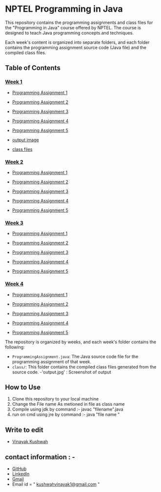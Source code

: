 # NPTEL Programming in Java

This repository contains the programming assignments and class files for the "Programming in Java" course offered by NPTEL.
The course is designed to teach Java programming concepts and techniques.

Each week's content is organized into separate folders, and each folder contains the programming assignment source code (Java file) and the 
compiled class files.

## Table of Contents

### [Week 1](/week_1)

- [Programming Assignment 1](https://github.com/vinayakkushwah01/NPTEL_Programming_in_Java/week_1/ProgrammingAssignment1.java)  

- [Programming Assignment 2](https://github.com/vinayakkushwah01/NPTEL_Programming_in_Java/week_1/ProgrammingAssignment2.java)

- [Programming Assignment 3](https://github.com/vinayakkushwah01/NPTEL_Programming_in_Java/week_1/ProgrammingAssignment1.java)

- [Programming Assignment 4](https://github.com/vinayakkushwah01/NPTEL_Programming_in_Java/week_1/ProgrammingAssignment4.java)

- [Programming Assignment 5](https://github.com/vinayakkushwah01/NPTEL_Programming_in_Java/week_1/ProgrammingAssignment5.java)

- [output image ](https://github.com/vinayakkushwah01/NPTEL_Programming_in_Java/week_1/outputFile.png)

- [class files ](https://github.com/vinayakkushwah01/NPTEL_Programming_in_Java/tree/main/week_1/class%20files)

       
### [Week 2](/week_2)

- [Programming Assignment 1](https://github.com/vinayakkushwah01/NPTEL_Programming_in_Java/blob/main/week_2/ProgrammingAssignment1.java) 

- [Programming Assignment 2](https://github.com/vinayakkushwah01/NPTEL_Programming_in_Java/blob/main/week_2/ProgrammingAssignment2.java)

- [Programming Assignment 3](https://github.com/vinayakkushwah01/NPTEL_Programming_in_Java/blob/main/week_2/ProgrammingAssignment3.java)

- [Programming Assignment 4](https://github.com/vinayakkushwah01/NPTEL_Programming_in_Java/blob/main/week_2/ProgrammingAssignment4.java)

- [Programming Assignment 5](https://github.com/vinayakkushwah01/NPTEL_Programming_in_Java/blob/main/week_2/ProgrammingAssignment5.java)


### [Week 3](/week_3)

- [Programming Assignment 1](https://github.com/vinayakkushwah01/NPTEL_Programming_in_Java/blob/main/week_3/ProgrammingAssignment1.java) 

- [Programming Assignment 2](https://github.com/vinayakkushwah01/NPTEL_Programming_in_Java/blob/main/week_3/ProgrammingAssignment2.java)

- [Programming Assignment 3](https://github.com/vinayakkushwah01/NPTEL_Programming_in_Java/blob/main/week_3/ProgrammingAssignment3.java)

- [Programming Assignment 4](https://github.com/vinayakkushwah01/NPTEL_Programming_in_Java/blob/main/week_3/ProgrammingAssignment4.java)

- [Programming Assignment 5](https://github.com/vinayakkushwah01/NPTEL_Programming_in_Java/blob/main/week_3/ProgrammingAssignment5.java)

### [Week 4](/week_4)

- [Programming Assignment 1](https://github.com/vinayakkushwah01/NPTEL_Programming_in_Java/blob/main/week_4/ProgrammingAssignment1.java) 

- [Programming Assignment 2](https://github.com/vinayakkushwah01/NPTEL_Programming_in_Java/blob/main/week_4/ProgrammingAssignment2.java)

- [Programming Assignment 3](https://github.com/vinayakkushwah01/NPTEL_Programming_in_Java/blob/main/week_4/ProgrammingAssignment3.java)

- [Programming Assignment 4](https://github.com/vinayakkushwah01/NPTEL_Programming_in_Java/blob/main/week_4/ProgrammingAssignment4.java)

- [Programming Assignment 5](https://github.com/vinayakkushwah01/NPTEL_Programming_in_Java/blob/main/week_4/ProgrammingAssignment5.java)

The repository is organized by weeks, and each week's folder contains the following:

- `ProgrammingAssignment.java`: The Java source code file for the programming assignment of that week.
- `class/`: This folder contains the compiled class files generated from the source code.
-'output.jpg' : Screenshot of output 

## How to Use
1. Clone this repository to your local machine
2. Change  the File name As metioned in file as class name
3. Compile using jdk by command :-      javac "filename".java
4. run on cmd using jre by command  :-  java "file name "

## Write to edit 
- [Vinayak Kushwah ](https://github.com/vinayakkushwah01/)
    
## contact information : -  
- [GitHub](https://github.com/vinayakkushwah01/)
- [LinkedIn](https://www.linkedin.com/in/vinayakkushwah/)
- [Gmail](mailto:kushwahvinayak1@gmail.com/)
- Email id  = " kushwahvinayak1@gmail.com " 


